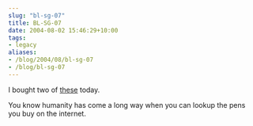 ```yaml
---
slug: "bl-sg-07"
title: BL-SG-07
date: 2004-08-02 15:46:29+10:00
tags:
- legacy
aliases:
- /blog/2004/08/bl-sg-07
- /blog/bl-sg-07
---
```


I bought two of <a href="http://www.pilotpen.com.au/gelinkBL-SG.asp">these</a> today.

You know humanity has come a long way when you can lookup the pens you buy on the internet.
